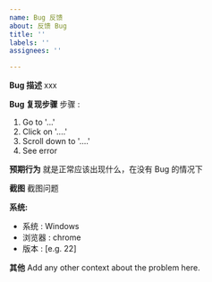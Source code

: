 ```yaml
---
name: Bug 反馈
about: 反馈 Bug
title: ''
labels: ''
assignees: ''

---
```


**Bug 描述**
xxx

**Bug 复现步骤**
步骤 :
1. Go to '...'
2. Click on '....'
3. Scroll down to '....'
4. See error

**预期行为**
就是正常应该出现什么，在没有 Bug 的情况下

**截图**
截图问题

**系统:**
 - 系统 : Windows 
 - 浏览器 : chrome 
 - 版本 : [e.g. 22]

**其他**
Add any other context about the problem here.
